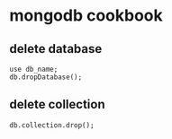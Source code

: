 # mongodb cookbook

## delete database

``` shell
use db_name;
db.dropDatabase();
```

## delete collection

``` shell
db.collection.drop();
```
